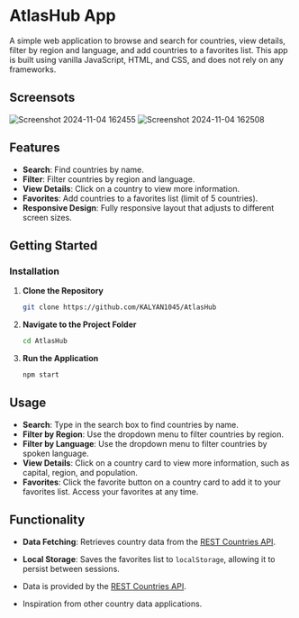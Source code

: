 # AtlasHub App

A simple web application to browse and search for countries, view details, filter by region and language, and add countries to a favorites list. This app is built using vanilla JavaScript, HTML, and CSS, and does not rely on any frameworks.

## Screensots

![Screenshot 2024-11-04 162455](https://github.com/user-attachments/assets/8885d722-35ca-4d5d-817f-8c26c718ba08)
![Screenshot 2024-11-04 162508](https://github.com/user-attachments/assets/da5af0af-1173-4b59-ad8d-0d3f318d6e4e)

## Features

- **Search**: Find countries by name.
- **Filter**: Filter countries by region and language.
- **View Details**: Click on a country to view more information.
- **Favorites**: Add countries to a favorites list (limit of 5 countries).
- **Responsive Design**: Fully responsive layout that adjusts to different screen sizes.

## Getting Started

### Installation

1. **Clone the Repository**
   ```bash
   git clone https://github.com/KALYAN1045/AtlasHub
   ```

2. **Navigate to the Project Folder**
   ```bash
   cd AtlasHub
   ```

3. **Run the Application**
   ```bash
   npm start

   ```

## Usage

- **Search**: Type in the search box to find countries by name.
- **Filter by Region**: Use the dropdown menu to filter countries by region.
- **Filter by Language**: Use the dropdown menu to filter countries by spoken language.
- **View Details**: Click on a country card to view more information, such as capital, region, and population.
- **Favorites**: Click the favorite button on a country card to add it to your favorites list. Access your favorites at any time.

## Functionality

- **Data Fetching**: Retrieves country data from the [REST Countries API](https://restcountries.com/v3.1/all).
- **Local Storage**: Saves the favorites list to `localStorage`, allowing it to persist between sessions.


- Data is provided by the [REST Countries API](https://restcountries.com).
- Inspiration from other country data applications.
